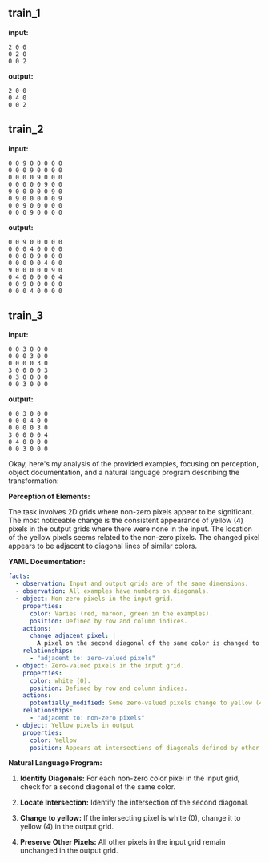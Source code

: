 
## train_1

**input:**
```
2 0 0
0 2 0
0 0 2
```


**output:**
```
2 0 0
0 4 0
0 0 2
```


## train_2

**input:**
```
0 0 9 0 0 0 0 0
0 0 0 9 0 0 0 0
0 0 0 0 9 0 0 0
0 0 0 0 0 9 0 0
9 0 0 0 0 0 9 0
0 9 0 0 0 0 0 9
0 0 9 0 0 0 0 0
0 0 0 9 0 0 0 0
```


**output:**
```
0 0 9 0 0 0 0 0
0 0 0 4 0 0 0 0
0 0 0 0 9 0 0 0
0 0 0 0 0 4 0 0
9 0 0 0 0 0 9 0
0 4 0 0 0 0 0 4
0 0 9 0 0 0 0 0
0 0 0 4 0 0 0 0
```


## train_3

**input:**
```
0 0 3 0 0 0
0 0 0 3 0 0
0 0 0 0 3 0
3 0 0 0 0 3
0 3 0 0 0 0
0 0 3 0 0 0
```


**output:**
```
0 0 3 0 0 0
0 0 0 4 0 0
0 0 0 0 3 0
3 0 0 0 0 4
0 4 0 0 0 0
0 0 3 0 0 0
```

Okay, here's my analysis of the provided examples, focusing on perception, object documentation, and a natural language program describing the transformation:

**Perception of Elements:**

The task involves 2D grids where non-zero pixels appear to be significant. The most noticeable change is the consistent appearance of yellow (4) pixels in the output grids where there were none in the input. The location of the yellow pixels seems related to the non-zero pixels. The changed pixel appears to be adjacent to diagonal lines of similar colors.

**YAML Documentation:**


```yaml
facts:
  - observation: Input and output grids are of the same dimensions.
  - observation: All examples have numbers on diagonals.
  - object: Non-zero pixels in the input grid.
    properties:
      color: Varies (red, maroon, green in the examples).
      position: Defined by row and column indices.
    actions:
      change_adjacent_pixel: |
        A pixel on the second diagonal of the same color is changed to yellow color.
    relationships:
      - "adjacent to: zero-valued pixels"
  - object: Zero-valued pixels in the input grid.
    properties:
      color: white (0).
      position: Defined by row and column indices.
    actions:
      potentially_modified: Some zero-valued pixels change to yellow (4) in the output.
    relationships:
      - "adjacent to: non-zero pixels"
  - object: Yellow pixels in output
    properties:
      color: Yellow
      position: Appears at intersections of diagonals defined by other single color
```


**Natural Language Program:**

1.  **Identify Diagonals:** For each non-zero color pixel in the input grid, check for a second diagonal of the same color.

2.  **Locate Intersection:** Identify the intersection of the second diagonal.

3.  **Change to yellow:** If the intersecting pixel is white (0), change it to yellow (4) in the output grid.

4.  **Preserve Other Pixels:** All other pixels in the input grid remain unchanged in the output grid.

